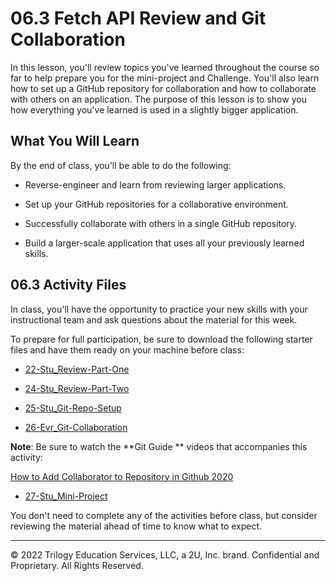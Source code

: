 # 06.3 Fetch API Review and Git Collaboration
In this lesson, you'll review topics you've learned throughout the course so far to help prepare you for the mini-project and Challenge. You'll also learn how to set up a GitHub repository for collaboration and how to collaborate with others on an application. The purpose of this lesson is to show you how everything you've learned is used in a slightly bigger application.

## What You Will Learn
By the end of class, you'll be able to do the following:

* Reverse-engineer and learn from reviewing larger applications.

* Set up your GitHub repositories for a collaborative environment.

* Successfully collaborate with others in a single GitHub repository.

* Build a larger-scale application that uses all your previously learned skills.

## 06.3 Activity Files
In class, you'll have the opportunity to practice your new skills with your instructional team and ask questions about the material for this week.

To prepare for full participation, be sure to download the following starter files and have them ready on your machine before class:

* [22-Stu_Review-Part-One](https://static.fullstack-bootcamp.com/lesson-files/06-Server-Side-APIs/22-Stu_Review-Part-One.zip)

* [24-Stu_Review-Part-Two](https://static.fullstack-bootcamp.com/lesson-files/06-Server-Side-APIs/24-Stu_Review-Part-Two.zip)

* [25-Stu_Git-Repo-Setup](https://static.fullstack-bootcamp.com/lesson-files/06-Server-Side-APIs/25-Stu_Git-Repo-Setup.zip)

* [26-Evr_Git-Collaboration](https://static.fullstack-bootcamp.com/lesson-files/06-Server-Side-APIs/26-Evr_Git-Collaboration.zip)

**Note**: Be sure to watch the **Git Guide ** videos that accompanies this activity:

[How to Add Collaborator to Repository in Github 2020
](https://www.youtube.com/watch?v=p49LRx3hYI8)

* [27-Stu_Mini-Project](https://static.fullstack-bootcamp.com/lesson-files/06-Server-Side-APIs/27-Stu_Mini-Project.zip)

You don't need to complete any of the activities before class, but consider reviewing the material ahead of time to know what to expect.

---
© 2022 Trilogy Education Services, LLC, a 2U, Inc. brand. Confidential and Proprietary. All Rights Reserved.
